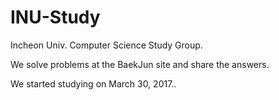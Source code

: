 # INU-Study
Incheon Univ. Computer Science Study Group.

We solve problems at the BaekJun site and share the answers.

We started studying on March 30, 2017..